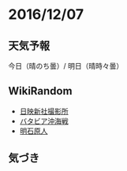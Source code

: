 # 2016/12/07

## 天気予報

今日（晴のち曇）/ 明日（晴時々曇）

## WikiRandom

* [日映新社撮影所](https://ja.wikipedia.org/wiki/%E6%97%A5%E6%98%A0%E6%96%B0%E7%A4%BE%E6%92%AE%E5%BD%B1%E6%89%80)
* [バタビア沖海戦](https://ja.wikipedia.org/wiki/%E3%83%90%E3%82%BF%E3%83%93%E3%82%A2%E6%B2%96%E6%B5%B7%E6%88%A6)
* [明石原人](https://ja.wikipedia.org/wiki/%E6%98%8E%E7%9F%B3%E5%8E%9F%E4%BA%BA)

## 気づき

